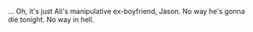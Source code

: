 ... Oh, it's just Ali's manipulative ex-boyfriend, Jason. No way he's gonna die tonight. No way in hell.

